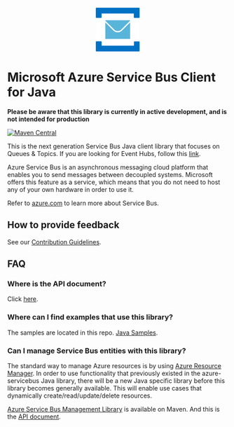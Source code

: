 <p align="center">
  <img src="service-bus.png" alt="Microsoft Azure Relay" width="100"/>
</p>

# Microsoft Azure Service Bus Client for Java

**Please be aware that this library is currently in active development, and is not intended for production**

[![Maven Central](https://maven-badges.herokuapp.com/maven-central/com.microsoft.azure/azure-servicebus/badge.svg)](https://maven-badges.herokuapp.com/maven-central/com.microsoft.azure/azure-servicebus)

This is the next generation Service Bus Java client library that focuses on Queues & Topics. If you are looking for Event Hubs, follow this [link](https://github.com/azure/azure-event-hubs-java).

Azure Service Bus is an asynchronous messaging cloud platform that enables you to send messages between decoupled systems. Microsoft offers this feature as a service, which means that you do not need to host any of your own hardware in order to use it.

Refer to [azure.com](https://azure.microsoft.com/services/service-bus/) to learn more about Service Bus. 

## How to provide feedback

See our [Contribution Guidelines](./.github/CONTRIBUTING.md).

## FAQ
### Where is the API document?
Click [here](https://docs.microsoft.com/en-us/java/api/overview/azure/servicebus/clientlibrary).

### Where can I find examples that use this library?

The samples are located in this repo. [Java Samples](https://github.com/Azure/azure-service-bus/tree/master/samples/Java).

### Can I manage Service Bus entities with this library?

The standard way to manage Azure resources is by using [Azure Resource Manager](https://docs.microsoft.com/en-us/azure/azure-resource-manager/resource-group-overview). In order to use functionality that previously existed in the azure-servicebus Java library, there will be a new Java specific library before this library becomes generally available. This will enable use cases that dynamically create/read/update/delete resources.

[Azure Service Bus Management Library](https://mvnrepository.com/artifact/com.microsoft.azure/azure-mgmt-servicebus) is available on Maven. And this is the [API document](https://docs.microsoft.com/en-us/java/api/com.microsoft.azure.management.servicebus).